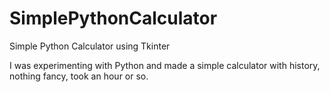 # SimplePythonCalculator
Simple Python Calculator using Tkinter

I was experimenting with Python and made a simple calculator with history, nothing fancy, took an hour or so.
